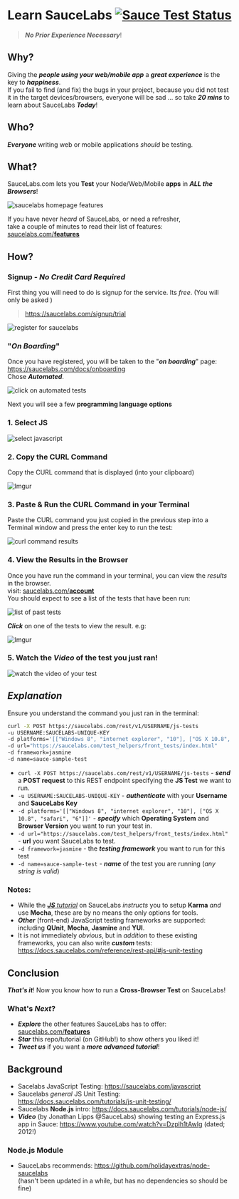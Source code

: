 # Learn SauceLabs [![Sauce Test Status](https://saucelabs.com/buildstatus/nelsonic)](https://saucelabs.com/u/nelsonic)


> ***No Prior Experience Necessary***!

## Why?

Giving the ***people using your web/mobile app*** a ***great
experience*** is the key to ***happiness***.  
If you fail to find (and fix) the bugs in your project,
because you did not test it in the target devices/browsers,
everyone will be sad ...
so take ***20 mins*** to learn about SauceLabs ***Today***!

## Who?

***Everyone*** writing web or mobile applications *should*
be testing.

## What?

SauceLabs.com lets you **Test** your
Node/Web/Mobile **apps** in ***ALL the Browsers***!

![saucelabs homepage features](http://i.imgur.com/e6kRatE.png)

If you have never *heard* of SauceLabs, or need a refresher,  
take a couple of minutes to read their list of features:
[saucelabs.com/**features**](https://saucelabs.com/features)

## How?

### Signup - *No Credit Card Required*

First thing you will need to do is signup for the service.
Its *free*. (You will only be asked )

> https://saucelabs.com/signup/trial

![register for saucelabs](http://i.imgur.com/5f5IOvO.png)

### "*On Boarding*"

Once you have registered, you will be taken to the "***on boarding***" page:
https://saucelabs.com/docs/onboarding  
Chose ***Automated***.

![click on automated tests](http://i.imgur.com/WsMD5DQ.png)

Next you will see a few **programming language options**

### 1. Select JS

![select javascript](http://i.imgur.com/2E1aqTV.png)


### 2. Copy the CURL Command

Copy the CURL command that is displayed (into your clipboard)

![Imgur](http://i.imgur.com/DPYkAtA.png)


### 3. Paste & Run the CURL Command in your Terminal

Paste the CURL command you just copied in the previous step
into a Terminal window and press the enter key to run the test:

![curl command results](http://i.imgur.com/071Qy6V.png)

### 4. View the Results in the Browser

Once you have run the command in your terminal,
you can view the *results* in the browser.  
visit: [saucelabs.com/**account**](https://saucelabs.com/account)  
You should expect to see a list of the tests that have been run:

![list of past tests](http://i.imgur.com/ddmrzFI.png)

***Click*** on one of the tests to view the result. e.g:

![Imgur](http://i.imgur.com/fPYCUfq.png)


### 5. Watch the *Video* of the test you just ran!

![watch the video of your test](http://i.imgur.com/wKq5rVD.png)

## *Explanation*

Ensure you understand the command you just ran in the terminal:

```sh
curl -X POST https://saucelabs.com/rest/v1/USERNAME/js-tests
-u USERNAME:SAUCELABS-UNIQUE-KEY
-d platforms='[["Windows 8", "internet explorer", "10"], ["OS X 10.8", "safari", "6"]]'
-d url="https://saucelabs.com/test_helpers/front_tests/index.html"
-d framework=jasmine
-d name=sauce-sample-test
```

+ `curl -X POST https://saucelabs.com/rest/v1/USERNAME/js-tests` - ***send*** a **POST request** to this REST endpoint specifying the **JS Test** we want to run.
+ `-u USERNAME:SAUCELABS-UNIQUE-KEY` - ***authenticate*** with your **Username** and **SauceLabs Key**
+ `-d platforms='[["Windows 8", "internet explorer", "10"], ["OS X 10.8", "safari", "6"]]'` - ***specify*** which **Operating System** and **Browser Version** you want to run your test in.
+ `-d url="https://saucelabs.com/test_helpers/front_tests/index.html"` - **url** you want SauceLabs to test.
+ `-d framework=jasmine` - the ***testing framework*** you want to run for this test
+ `-d name=sauce-sample-test` - ***name*** of the test you are running (*any string is valid*)

### Notes:

+ While the [***JS*** *tutorial*](https://docs.saucelabs.com/tutorials/js-unit-testing/)
on SauceLabs *instructs* you to
setup **Karma** *and* use **Mocha**, these are by no means the only options for tools.
+ ***Other***  (front-end) JavaScript testing frameworks are supported:
including **QUnit**, **Mocha**, **Jasmine** and **YUI**.
+ It is not immediately *obvious*, but in *addition* to these existing frameworks, you can also write ***custom*** tests:
https://docs.saucelabs.com/reference/rest-api/#js-unit-testing

## Conclusion

***That's it***! Now you know how to run a **Cross-Browser Test** on SauceLabs!

### What's *Next*?

+ ***Explore*** the other features SauceLabs has to offer:
[saucelabs.com/**features**](https://saucelabs.com/features)
+ ***Star*** this repo/tutorial (on GitHub!) to show others you liked it!
+ ***Tweet us*** if you want a ***more advanced tutorial***!

## Background

+ Sacelabs JavaScript Testing: https://saucelabs.com/javascript
+ Saucelabs *general* JS Unit Testing: https://docs.saucelabs.com/tutorials/js-unit-testing/
+ Saucelabs **Node.js** intro: https://docs.saucelabs.com/tutorials/node-js/
+ ***Video*** (by Jonathan Lipps @SauceLabs) showing testing an Express.js  
app in Sauce: https://www.youtube.com/watch?v=Dzplh1tAwIg (dated; 2012!)

### Node.js Module

+ SauceLabs recommends: https://github.com/holidayextras/node-saucelabs  
(hasn't been updated in a while, but has no dependencies so should be fine)
